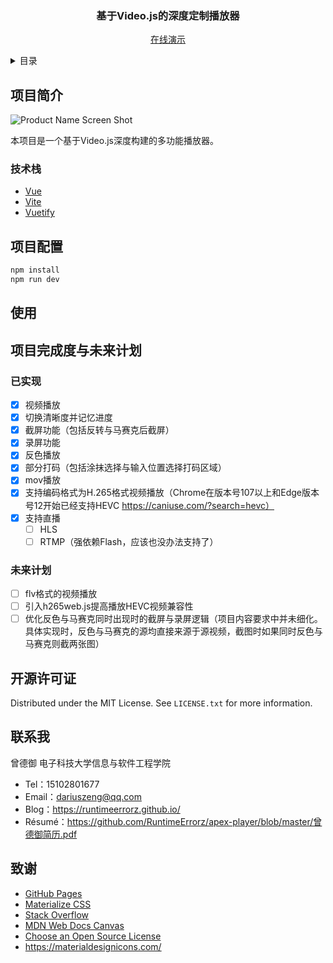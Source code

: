 <div align="center">
<h3 align="center">基于Video.js的深度定制播放器</h3>

<p align="center">
    <a href="https://runtimeerrorz.github.io/player/">在线演示</a>
  </p>
</div>

<details>
  <summary>目录</summary>
  <ol>
    <li>
      <a href="#项目简介">项目简介</a>
      <ul>
        <li><a href="#技术栈">技术栈</a></li>
      </ul>
    </li>
    <li><a href="#项目配置">项目配置</a></li>
    <li><a href="#使用">使用</a></li>
    <li>
      <a href="#项目完成度与未来计划">项目完成度与未来计划</a>
      <ul>
          <li><a href="#已实现">已实现</a></li>
      </ul>
       <ul>
          <li><a href="#未来计划">未来计划</a></li>
      </ul>
    </li>
    <li><a href="#开源许可证">开源许可证</a></li>
    <li><a href="#联系我">联系我</a></li>
    <li><a href="#致谢">致谢</a></li>
  </ol>
</details>

## 项目简介

![Product Name Screen Shot][product-screenshot]

本项目是一个基于Video.js深度构建的多功能播放器。

### 技术栈

* [Vue][Vue-url]
* [Vite][Vite-url]
* [Vuetify][Vuetify-url]

## 项目配置

```sh
npm install
npm run dev
```

## 使用

## 项目完成度与未来计划

### 已实现

- [X] 视频播放
- [X] 切换清晰度并记忆进度
- [X] 截屏功能（包括反转与马赛克后截屏）
- [X] 录屏功能
- [X] 反色播放
- [X] 部分打码（包括涂抹选择与输入位置选择打码区域）
- [X] mov播放
- [X] 支持编码格式为H.265格式视频播放（Chrome在版本号107以上和Edge版本号12开始已经支持HEVC https://caniuse.com/?search=hevc）
- [X] 支持直播
  - [ ] HLS
  - [ ] RTMP（强依赖Flash，应该也没办法支持了）

### 未来计划

- [ ] flv格式的视频播放
- [ ] 引入h265web.js提高播放HEVC视频兼容性
- [ ] 优化反色与马赛克同时出现时的截屏与录屏逻辑（项目内容要求中并未细化。具体实现时，反色与马赛克的源均直接来源于源视频，截图时如果同时反色与马赛克则截两张图）

## 开源许可证

Distributed under the MIT License. See `LICENSE.txt` for more information.

## 联系我

曾德御 电子科技大学信息与软件工程学院

* Tel：15102801677
* Email：dariuszeng@qq.com
* Blog：https://runtimeerrorz.github.io/
* Résumé：https://github.com/RuntimeErrorz/apex-player/blob/master/曾德御简历.pdf

## 致谢

* [GitHub Pages](https://pages.github.com)
* [Materialize CSS](https://github.com/dogfalo/materialize)
* [Stack Overflow](https://stackoverflow.com/)
* [MDN Web Docs Canvas](https://developer.mozilla.org/zh-CN/docs/Web/API/Canvas_API)
* [Choose an Open Source License](https://choosealicense.com)
* https://materialdesignicons.com/

[Vue.js]: https://img.shields.io/badge/Vue.js-35495E?style=for-the-badge&logo=vuedotjs&logoColor=4FC08D
[Vue-url]: https://vuejs.org/
[Vite.js]: https://img.shields.io/badge/Vite-20232A?style=for-the-badge&logo=vite
[Vite-url]: https://vitejs.cn/
[Vuetify.js]: https://img.shields.io/badge/Vuetify-aeddff?style=for-the-badge&logo=vuetify&logoColor=1697F6
[Vuetify-url]: https://next.vuetifyjs.com/
[product-screenshot]: README_PIC/screenshot.png

